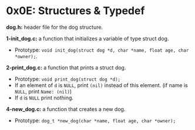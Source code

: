 # 0x0E: Structures & Typedef

**dog.h:** header file for the dog structure.

**1-init_dog.c:** a function that initializes a variable of type struct dog.

- Prototype: `void init_dog(struct dog *d, char *name, float age, char *owner);`.

**2-print_dog.c:** a function that prints a struct dog.

- Prototype: `void print_dog(struct dog *d);`
- If an element of `d` is `NULL`, print `(nil)` instead of this element. (if name is `NULL`, print `Name: (nil)`)
- If `d` is `NULL` print nothing.

**4-new_dog.c:** a function that creates a new dog.

- Prototype: `dog_t *new_dog(char *name, float age, char *owner);`
